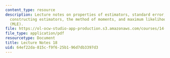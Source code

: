 ```yaml
---
content_type: resource
description: Lecture notes on properties of estimators, standard error, methods for
  constructing estimators, the method of moments, and maximum likelihood estimation
  (MLE).
file: https://ol-ocw-studio-app-production.s3.amazonaws.com/courses/14-30-introduction-to-statistical-methods-in-economics-spring-2009/64ef22da815cf9f625b196d7db3397d3_MIT14_30s09_lec18.pdf
file_type: application/pdf
resourcetype: Document
title: Lecture Notes 18
uid: 64ef22da-815c-f9f6-25b1-96d7db3397d3
---
```

